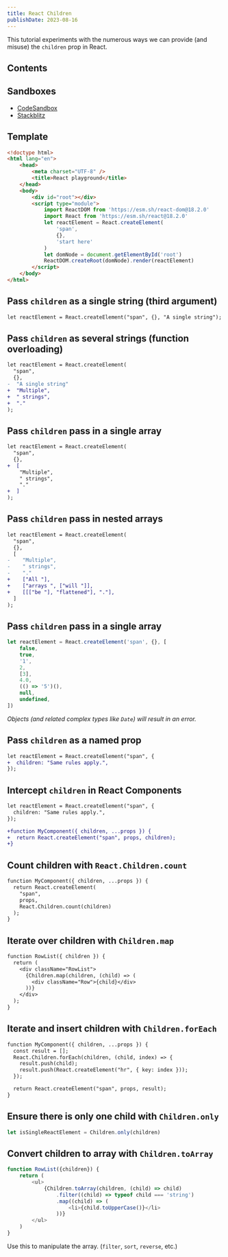 ```yaml
---
title: React Children
publishDate: 2023-08-16
---
```


This tutorial experiments with the numerous ways we can provide (and misuse) the `children` prop in React.

## Contents

## Sandboxes

- [CodeSandbox](https://codesandbox.io/s/react-children-ncg78x?file=/src/index.html)
- [Stackblitz](https://stackblitz.com/edit/js-sbbksd?file=index.js)

## Template

```html
<!doctype html>
<html lang="en">
	<head>
		<meta charset="UTF-8" />
		<title>React playground</title>
	</head>
	<body>
		<div id="root"></div>
		<script type="module">
			import ReactDOM from 'https://esm.sh/react-dom@18.2.0'
			import React from 'https://esm.sh/react@18.2.0'
			let reactElement = React.createElement(
				'span',
				{},
				'start here'
			)
			let domNode = document.getElementById('root')
			ReactDOM.createRoot(domNode).render(reactElement)
		</script>
	</body>
</html>
```

## Pass `children` as a single string (third argument)

```diff lang="js" ins=/"A single string"/
let reactElement = React.createElement("span", {}, "A single string");
```

## Pass `children` as several strings (function overloading)

```diff lang="js" /"Multiple", " strings", "."/
let reactElement = React.createElement(
  "span",
  {},
-  "A single string"
+  "Multiple",
+  " strings",
+  "."
);
```

## Pass `children` pass in a single array

```diff lang="js" /"Multiple", " strings", "."/
let reactElement = React.createElement(
  "span",
  {},
+  [
    "Multiple",
    " strings",
    "."
+  ]
);
```

## Pass `children` pass in nested arrays

```diff lang="js" /"Multiple", " strings", "."/
let reactElement = React.createElement(
  "span",
  {},
  [
-    "Multiple",
-    " strings",
-    "."
+    ["All "],
+    ["arrays ", ["will "]],
+    [[["be "], "flattened"], "."],
  ]
);
```

## Pass `children` pass in a single array

```js
let reactElement = React.createElement('span', {}, [
	false,
	true,
	'1',
	2,
	[3],
	4.0,
	(() => '5')(),
	null,
	undefined,
])
```

_Objects (and related complex types like `Date`) will result in an error._

## Pass `children` as a named prop

```diff lang="js" ins=/children/
let reactElement = React.createElement("span", {
+  children: "Same rules apply.",
});
```

## Intercept `children` in React Components

```diff lang="js" ins=/children/
let reactElement = React.createElement("span", {
  children: "Same rules apply.",
});

+function MyComponent({ children, ...props }) {
+  return React.createElement("span", props, children);
+}
```

## Count children with `React.Children.count`

```diff lang="js" /React.Children.count/
function MyComponent({ children, ...props }) {
  return React.createElement(
    "span",
    props,
    React.Children.count(children)
  );
}
```

## Iterate over children with `Children.map`

```diff lang="js" /React.Children.map/
function RowList({ children }) {
  return (
    <div className="RowList">
      {Children.map(children, (child) => (
        <div className="Row">{child}</div>
      ))}
    </div>
  );
}
```

## Iterate and insert children with `Children.forEach`

```diff lang="js" /React.Children.forEach/
function MyComponent({ children, ...props }) {
  const result = [];
  React.Children.forEach(children, (child, index) => {
    result.push(child);
    result.push(React.createElement("hr", { key: index }));
  });

  return React.createElement("span", props, result);
}
```

## Ensure there is only one child with `Children.only`

```js
let isSingleReactElement = Children.only(children)
```

## Convert children to array with `Children.toArray`

```js /Children.toArray/
function RowList({children}) {
	return (
		<ul>
			{Children.toArray(children, (child) => child)
				.filter((child) => typeof child === 'string')
				.map((child) => (
					<li>{child.toUpperCase()}</li>
				))}
		</ul>
	)
}
```

Use this to manipulate the array.
(`filter`, `sort`, `reverse`, etc.)
